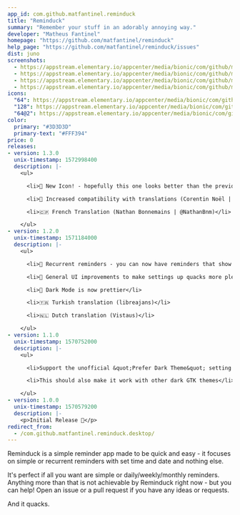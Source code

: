 ```yaml
---
app_id: com.github.matfantinel.reminduck
title: "Reminduck"
summary: "Remember your stuff in an adorably annoying way."
developer: "Matheus Fantinel"
homepage: "https://github.com/matfantinel/reminduck"
help_page: "https://github.com/matfantinel/reminduck/issues"
dist: juno
screenshots:
  - https://appstream.elementary.io/appcenter/media/bionic/com/github/matfantinel.reminduck/FB9284D8A05C4DBE369A4B335345DFFF/screenshots/image-1_orig.png
  - https://appstream.elementary.io/appcenter/media/bionic/com/github/matfantinel.reminduck/FB9284D8A05C4DBE369A4B335345DFFF/screenshots/image-2_orig.png
  - https://appstream.elementary.io/appcenter/media/bionic/com/github/matfantinel.reminduck/FB9284D8A05C4DBE369A4B335345DFFF/screenshots/image-3_orig.png
  - https://appstream.elementary.io/appcenter/media/bionic/com/github/matfantinel.reminduck/FB9284D8A05C4DBE369A4B335345DFFF/screenshots/image-4_orig.png
icons:
  "64": https://appstream.elementary.io/appcenter/media/bionic/com/github/matfantinel.reminduck/FB9284D8A05C4DBE369A4B335345DFFF/icons/64x64/com.github.matfantinel.reminduck_com.github.matfantinel.reminduck.png
  "128": https://appstream.elementary.io/appcenter/media/bionic/com/github/matfantinel.reminduck/FB9284D8A05C4DBE369A4B335345DFFF/icons/128x128/com.github.matfantinel.reminduck_com.github.matfantinel.reminduck.png
  "64@2": https://appstream.elementary.io/appcenter/media/bionic/com/github/matfantinel.reminduck/FB9284D8A05C4DBE369A4B335345DFFF/icons/64x64@2/com.github.matfantinel.reminduck_com.github.matfantinel.reminduck.png
color:
  primary: "#3D3D3D"
  primary-text: "#FFF394"
price: 0
releases:
- version: 1.3.0
  unix-timestamp: 1572998400
  description: |-
    <ul>

      <li>🐥️ New Icon! - hopefully this one looks better than the previous one. With great help from Nararyans R.I. (@Fatih20)</li>

      <li>💁‍ Increased compatibility with translations (Corentin Noël | @tintou)</li>

      <li>🇨🇵️ French Translation (Nathan Bonnemains | @NathanBnm)</li>

    </ul>
- version: 1.2.0
  unix-timestamp: 1571184000
  description: |-
    <ul>

      <li>🔁️ Recurrent reminders - you can now have reminders that show up in set periods of time: every day, week, month, or a set interval</li>

      <li>🌟️ General UI improvements to make settings up quacks more pleasant</li>

      <li>🌃️ Dark Mode is now prettier</li>

      <li>🇹🇷 Turkish translation (libreajans)</li>

      <li>🇳🇱 Dutch translation (Vistaus)</li>

    </ul>
- version: 1.1.0
  unix-timestamp: 1570752000
  description: |-
    <ul>

      <li>Support the unofficial &quot;Prefer Dark Theme&quot; setting 🌝️</li>

      <li>This should also make it work with other dark GTK themes</li>

    </ul>
- version: 1.0.0
  unix-timestamp: 1570579200
  description: |-
    <p>Initial Release 🦆</p>
redirect_from:
  - /com.github.matfantinel.reminduck.desktop/
---
```


<p>Reminduck is a simple reminder app made to be quick and easy - it focuses on simple or recurrent reminders with set time and date and nothing else.</p>
<p>It&apos;s perfect if all you want are simple or daily/weekly/monthly reminders. Anything more than that is not achievable by Reminduck right now - but you can help! Open an issue or a pull request if you have any ideas or requests.</p>
<p>And it quacks.</p>